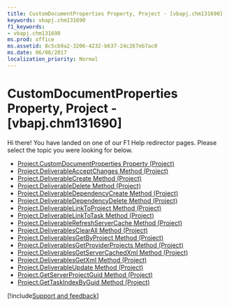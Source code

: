 ```yaml
---
title: CustomDocumentProperties Property, Project - [vbapj.chm131690]
keywords: vbapj.chm131690
f1_keywords:
- vbapj.chm131690
ms.prod: office
ms.assetid: 8c5cb9a2-3206-4232-b637-24c267eb7ac0
ms.date: 06/08/2017
localization_priority: Normal
---
```



# CustomDocumentProperties Property, Project - [vbapj.chm131690]

Hi there! You have landed on one of our F1 Help redirector pages. Please select the topic you were looking for below.

- [Project.CustomDocumentProperties Property (Project)](https://msdn.microsoft.com/library/49e532bc-4bc2-c9e7-c6d0-253540572093%28Office.15%29.aspx)
- [Project.DeliverableAcceptChanges Method (Project)](https://msdn.microsoft.com/library/901bcff5-755f-c5a2-edcc-fc504cda24a5%28Office.15%29.aspx)
- [Project.DeliverableCreate Method (Project)](https://msdn.microsoft.com/library/538f8143-0c0d-b9fa-9219-5405f4bd5046%28Office.15%29.aspx)
- [Project.DeliverableDelete Method (Project)](https://msdn.microsoft.com/library/6dabff69-1cd0-862e-91f3-2d722484308c%28Office.15%29.aspx)
- [Project.DeliverableDependencyCreate Method (Project)](https://msdn.microsoft.com/library/31ce58fe-3a6a-6151-ebce-b2458728f384%28Office.15%29.aspx)
- [Project.DeliverableDependencyDelete Method (Project)](https://msdn.microsoft.com/library/3baa2e62-3352-c3e9-6855-c90da6eea3a2%28Office.15%29.aspx)
- [Project.DeliverableLinkToProject Method (Project)](https://msdn.microsoft.com/library/aa78de59-13b2-98f8-45e7-2c40edfaeb25%28Office.15%29.aspx)
- [Project.DeliverableLinkToTask Method (Project)](https://msdn.microsoft.com/library/b3cfea3d-dc49-52a7-2e10-3d1f12cefbc1%28Office.15%29.aspx)
- [Project.DeliverableRefreshServerCache Method (Project)](https://msdn.microsoft.com/library/52fe1833-7eab-f65e-a31c-efadb13b89d0%28Office.15%29.aspx)
- [Project.DeliverablesClearAll Method (Project)](https://msdn.microsoft.com/library/0732ad3d-7793-1a6f-8b01-a0dca83ad415%28Office.15%29.aspx)
- [Project.DeliverablesGetByProject Method (Project)](https://msdn.microsoft.com/library/bbf626e8-a43e-dd06-dd2a-3d29aa1f0b6b%28Office.15%29.aspx)
- [Project.DeliverablesGetProviderProjects Method (Project)](https://msdn.microsoft.com/library/dbe7341e-8218-73db-d03a-d39b504d8bd1%28Office.15%29.aspx)
- [Project.DeliverablesGetServerCachedXml Method (Project)](https://msdn.microsoft.com/library/57bd4f31-26c4-9cdf-bfdf-43f14be2c340%28Office.15%29.aspx)
- [Project.DeliverablesGetXml Method (Project)](https://msdn.microsoft.com/library/155eee50-7d34-c99e-7a80-6f39eec0bd14%28Office.15%29.aspx)
- [Project.DeliverableUpdate Method (Project)](https://msdn.microsoft.com/library/665e79a0-b3b4-e36e-6369-627e526f7db0%28Office.15%29.aspx)
- [Project.GetServerProjectGuid Method (Project)](https://msdn.microsoft.com/library/c9186a7a-8b46-f4f9-c157-46b896143e12%28Office.15%29.aspx)
- [Project.GetTaskIndexByGuid Method (Project)](https://msdn.microsoft.com/library/6887241c-9daf-385b-42a2-7a82b37c8da7%28Office.15%29.aspx)

[!include[Support and feedback](~/includes/feedback-boilerplate.md)]